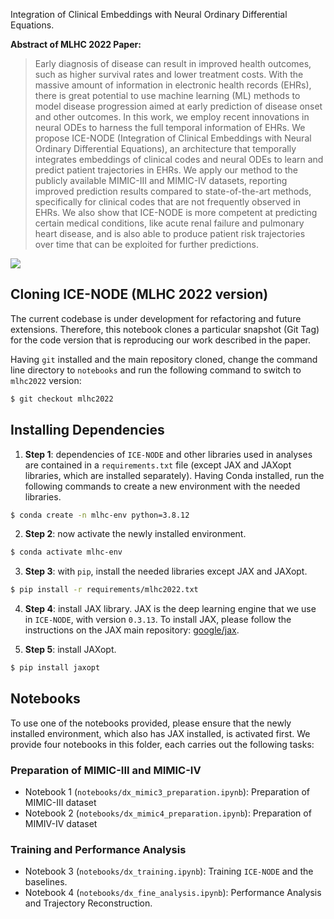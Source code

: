 
Integration of Clinical Embeddings with Neural Ordinary Differential Equations.


**Abstract of MLHC 2022 Paper:**
> Early diagnosis of disease can result in improved health outcomes, such as higher survival rates and lower treatment costs. With the massive amount of information in electronic health records (EHRs), there is great potential to use machine learning (ML) methods to model disease progression aimed at early prediction of disease onset and other outcomes. In this work, we employ recent innovations in neural ODEs to harness the full temporal information of EHRs. We propose ICE-NODE (Integration of Clinical Embeddings with Neural Ordinary Differential Equations), an architecture that temporally integrates embeddings of clinical codes and neural ODEs to learn and predict patient trajectories in EHRs. We apply our method to the publicly available MIMIC-III and MIMIC-IV datasets, reporting improved prediction results compared to state-of-the-art methods, specifically for clinical codes that are not frequently observed in EHRs. We also show that ICE-NODE is more competent at predicting certain medical conditions, like acute renal failure and pulmonary heart disease, and is also able to produce patient risk trajectories over time that can be exploited for further predictions.

![](https://github.com/A-Alaa/ICENODE/raw/main/figures/figure1.svg)

## Cloning ICE-NODE (MLHC 2022 version)

The current codebase is under development for refactoring and future extensions. Therefore, this notebook clones a particular snapshot (Git Tag) for the code version that is reproducing our work described in the paper.


Having `git` installed and the main repository cloned, change the command line directory to `notebooks` and run the following command to switch to `mlhc2022` version:


```bash
$ git checkout mlhc2022
```

## Installing Dependencies


1. **Step 1**: dependencies of `ICE-NODE` and other libraries used in analyses are contained in a `requirements.txt` file (except JAX and JAXopt libraries, which are installed separately). 
Having Conda installed, run the following commands to create a new environment with the needed libraries.


```bash
$ conda create -n mlhc-env python=3.8.12
```

2. **Step 2**: now activate the newly installed environment.


```bash
$ conda activate mlhc-env
```

3. **Step 3**: with `pip`, install the needed libraries except JAX and JAXopt.

```bash
$ pip install -r requirements/mlhc2022.txt
```

4. **Step 4**: install JAX library. JAX is the deep learning engine that we use in `ICE-NODE`, with version `0.3.13`. To install JAX, please follow the instructions on the JAX main repository: [google/jax](https://github.com/google/jax).

5. **Step 5**: install JAXopt.

```bash
$ pip install jaxopt
```

## Notebooks


To use one of the notebooks provided, please ensure that the newly installed environment, which also has JAX installed, is activated first. We provide four notebooks in this folder, each carries out the following tasks:


### Preparation of MIMIC-III and MIMIC-IV

- Notebook 1 (`notebooks/dx_mimic3_preparation.ipynb`): Preparation of MIMIC-III dataset
- Notebook 2 (`notebooks/dx_mimic4_preparation.ipynb`): Preparation of MIMIV-IV dataset

### Training and Performance Analysis

- Notebook 3 (`notebooks/dx_training.ipynb`): Training `ICE-NODE` and the baselines.
- Notebook 4 (`notebooks/dx_fine_analysis.ipynb`): Performance Analysis and Trajectory Reconstruction.

